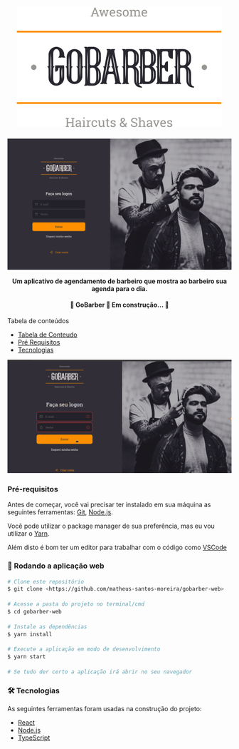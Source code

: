 <h1 align="center">
<img src="./.github/logo.svg"/>
</h1>

<img src="./.github/login.png"/>

<p align="center"><strong>Um aplicativo de agendamento de barbeiro que mostra ao barbeiro sua agenda para o dia.</strong></p>


<h4 align="center">
	🚧  GoBarber  🚀 Em construção...  🚧
</h4

Tabela de conteúdos
=================
<!--ts-->
   * [Tabela de Conteudo](#tabela-de-conteudo)
   * [Pré Requisitos](#pre-requisitos)
   * [Tecnologias](#tecnologias)
<!--te-->


<img src="./.github/gobarber.gif"/>

### Pré-requisitos

Antes de começar, você vai precisar ter instalado em sua máquina as seguintes ferramentas:
[Git](https://git-scm.com), [Node.js](https://nodejs.org/en/).

Você pode utilizar o package manager de sua preferência, mas eu vou utilizar o [Yarn](https://yarnpkg.com/getting-started/install).

Além disto é bom ter um editor para trabalhar com o código como [VSCode](https://code.visualstudio.com/)

### 🎲 Rodando a aplicação web

```bash
# Clone este repositório
$ git clone <https://github.com/matheus-santos-moreira/gobarber-web>

# Acesse a pasta do projeto no terminal/cmd
$ cd gobarber-web

# Instale as dependências
$ yarn install

# Execute a aplicação em modo de desenvolvimento
$ yarn start

# Se tudo der certo a aplicação irá abrir no seu navegador
```

### 🛠 Tecnologias

As seguintes ferramentas foram usadas na construção do projeto:

- [React](https://pt-br.reactjs.org/)
- [Node.js](https://nodejs.org/en/)
- [TypeScript](https://www.typescriptlang.org/)


